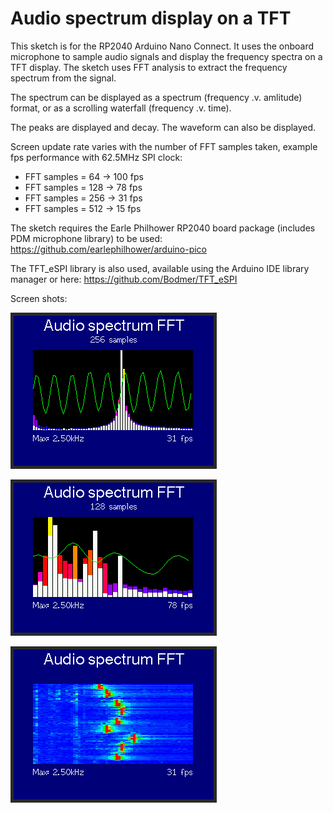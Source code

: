 # Audio spectrum display on a TFT

This sketch is for the RP2040 Arduino Nano Connect. It uses the onboard microphone to sample audio signals and display the frequency spectra on a TFT display.  The sketch uses FFT analysis to extract the frequency spectrum from the signal.

The spectrum can be displayed as a spectrum (frequency .v. amlitude) format, or as a scrolling waterfall (frequency .v. time).

The peaks are displayed and decay. The waveform can also be displayed.

Screen update rate varies with the number of FFT samples taken, example fps performance with 62.5MHz SPI clock:
* FFT samples = 64  -> 100 fps
* FFT samples = 128 ->  78 fps
* FFT samples = 256 ->  31 fps
* FFT samples = 512 ->  15 fps

The sketch requires the Earle Philhower RP2040 board package (includes PDM microphone library) to be used:
https://github.com/earlephilhower/arduino-pico

The TFT_eSPI library is also used, available using the Arduino IDE library manager or here:
https://github.com/Bodmer/TFT_eSPI

Screen shots:

![FFT_spectrum_1.png](https://github.com/Bodmer/Audio-Spectrum-FFT/blob/main/FFT_spectrum_1.png?raw=true)

![FFT_spectrum_1.png](https://github.com/Bodmer/Audio-Spectrum-FFT/blob/main/FFT_spectrum_2.png?raw=true)

![FFT_spectrum_1.png](https://github.com/Bodmer/Audio-Spectrum-FFT/blob/main/FFT_waterfall.png?raw=true)
